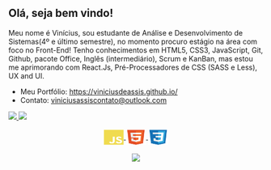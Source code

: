 ## Olá, seja bem vindo!

<a>Meu nome é Vinícius, sou estudante de Análise e Desenvolvimento de Sistemas(4º e último semestre), no momento procuro estágio na área com foco no Front-End! Tenho conhecimentos em HTML5, CSS3, JavaScript, Git, Github, pacote Office, Inglês (intermediário), Scrum e KanBan, mas estou me aprimorando com React.Js, Pré-Processadores de CSS (SASS e Less), UX and UI. </a>

- Meu Portfólio: https://viniciusdeassis.github.io/
- Contato: viniciusassiscontato@outlook.com 


 <div>
  <a href="https://github.com/ViniciusdeAssis">
  <img height="180em" src="https://github-readme-stats.vercel.app/api?username=ViniciusdeAssis&show_icons=true&theme=dark&include_all_commits=true&count_private=true"/>
  <img height="180em" src="https://github-readme-stats.vercel.app/api/top-langs/?username=ViniciusdeAssis&layout=compact&langs_count=7&theme=dark"/>
</div>
  
 <div align="center" style="display: inline_block"><br>
  <img align="center" alt="Vinicius-Js" height="30" width="40" src="https://raw.githubusercontent.com/devicons/devicon/master/icons/javascript/javascript-plain.svg">
  <img align="center" alt="Vinicius-HTML" height="30" width="40" src="https://raw.githubusercontent.com/devicons/devicon/master/icons/html5/html5-original.svg">
  <img align="center" alt="Vinicius-CSS" height="30" width="40" src="https://raw.githubusercontent.com/devicons/devicon/master/icons/css3/css3-original.svg">
 
</div>
<br>
<div align="center"> 
  <a href="https://www.linkedin.com/in/vin%C3%ADciusdeassis" target="_blank"><img src="https://img.shields.io/badge/-LinkedIn-%230077B5?style=for-the-badge&logo=linkedin&logoColor=white"></a> 
</div>
